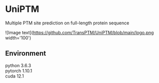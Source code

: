 # UniPTM

Multiple PTM site prediction on full-length protein sequence   

![Image text](https://github.com/TransPTM/UniPTM/blob/main/logo.png width='100')

## Environment
python 3.6.3  
pytorch 1.10.1  
cuda 12.1
